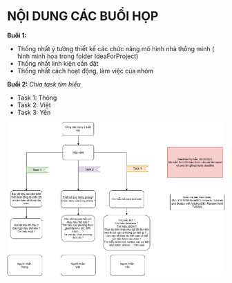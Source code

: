 # NỘI DUNG CÁC BUỔI HỌP
**Buổi 1:**
* Thống nhất ý tưởng thiết kế các chức năng mô hình nhà thông minh ( hình minh họa trong folder IdeaForProject)
* Thống nhất linh kiện cần đặt  
* Thống nhất cách hoạt động, làm việc của nhóm

**Buổi 2:**
*Chia task tìm hiểu*
* Task 1: Thông
* Task 2: Việt
* Task 3: Yến

<div style="text-align:center;">
    <img src="image/Buoi_2.drawio.png" alt="Buổi 2">
</div>
